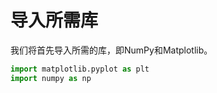# 导入所需库

我们将首先导入所需的库，即NumPy和Matplotlib。

```python
import matplotlib.pyplot as plt
import numpy as np
```
